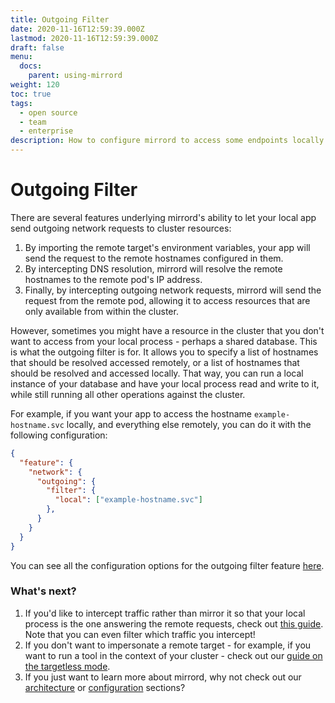 ```yaml
---
title: Outgoing Filter
date: 2020-11-16T12:59:39.000Z
lastmod: 2020-11-16T12:59:39.000Z
draft: false
menu:
  docs:
    parent: using-mirrord
weight: 120
toc: true
tags:
  - open source
  - team
  - enterprise
description: How to configure mirrord to access some endpoints locally and some remotely
---
```


# Outgoing Filter

There are several features underlying mirrord's ability to let your local app send outgoing network requests to cluster resources:

1. By importing the remote target's environment variables, your app will send the request to the remote hostnames configured in them.
2. By intercepting DNS resolution, mirrord will resolve the remote hostnames to the remote pod's IP address.
3. Finally, by intercepting outgoing network requests, mirrord will send the request from the remote pod, allowing it to access resources that are only available from within the cluster.

However, sometimes you might have a resource in the cluster that you don't want to access from your local process - perhaps a shared database. This is what the outgoing filter is for. It allows you to specify a list of hostnames that should be resolved accessed remotely, or a list of hostnames that should be resolved and accessed locally. That way, you can run a local instance of your database and have your local process read and write to it, while still running all other operations against the cluster.

For example, if you want your app to access the hostname `example-hostname.svc` locally, and everything else remotely, you can do it with the following configuration:

```json
{
  "feature": {
    "network": {
      "outgoing": {
        "filter": {
          "local": ["example-hostname.svc"]
        },
      }
    }
  }
}
```

You can see all the configuration options for the outgoing filter feature [here](../reference/configuration.md#feature.network.outgoing.filter).

### What's next?

1. If you'd like to intercept traffic rather than mirror it so that your local process is the one answering the remote requests, check out [this guide](steal.md). Note that you can even filter which traffic you intercept!
2. If you don't want to impersonate a remote target - for example, if you want to run a tool in the context of your cluster - check out our [guide on the targetless mode](targetless.md).
3. If you just want to learn more about mirrord, why not check out our [architecture](../reference/architecture.md) or [configuration](../reference/configuration.md) sections?
